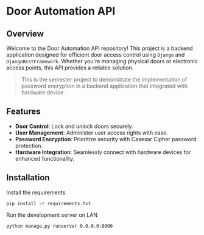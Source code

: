 # Door Automation API
## Overview
Welcome to the Door Automation API repository! This project is a backend application designed for efficient door access control using `Django` and `DjangoRestFramework`. Whether you're managing physical doors or electronic access points, this API provides a reliable solution.

> This is the semester project to demonstrate the implementation of password encryption in a backend application that integrated with hardware device.

## Features
- **Door Control**: Lock and unlock doors securely.
- **User Management**: Administer user access rights with ease.
- **Password Encryption**: Prioritize security with Casesar Cipher password protection.
- **Hardware Integration**: Seamlessly connect with hardware devices for enhanced functionality.


## Installation
Install the requirements
```
pip install -r requirements.txt
```
Run the development server on LAN
```
python manage.py runserver 0.0.0.0:8000
```
